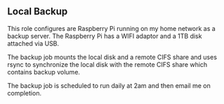 ## Local Backup

This role configures are Raspberry Pi running on my home network as a backup
server. The Raspberry Pi has a WIFI adaptor and a 1TB disk attached via USB.

The backup job mounts the local disk and a remote CIFS share and uses rsync to
synchronize the local disk with the remote CIFS share which contains backup
volume.

The backup job is scheduled to run daily at 2am and then email me on
completion.
